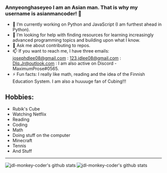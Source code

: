 ### Annyeonghaseyeo I am an Asian man. That is why my username is asianmancoder!  👋

- 🔭 I’m currently working on Python and JavaScript (I am furthest ahead in Python).
- 🤔 I’m looking for help with finding resources for learning increasingly advanced programming topics and building upon what I know.
- 💬 Ask me about contributing to repos.
- 📫 If you want to reach me, I have three emails: josephdlee08@gmail.com : 123.jdlee08@gmail.com : Dlq.Jr@outlook.com : I am also active on Discord - MaximumProse#0565.
- ⚡ Fun facts: I really like math, reading and the idea of the Finnish Education System. I am also a huuuuge fan of Cubing!!!

<h2>
  Hobbies:
  </h2>

<ul>
  <li>Rubik's Cube</li>
    <li>Watching Netflix</li>
    <li>Reading</li>
    <li>Coding</li>
    <li>Math</li>
    <li>Doing stuff on the computer</li>
    <li>Minecraft</li>
    <li>Tennis</li>
    <li>And Stuff</li>
  </ul>

<hr>

<img alt="jdl-monkey-coder's github stats" align="left" src="https://github-readme-stats.vercel.app/api?username=jdl-monkey-coder&count_private=true&show_icons=true&theme=radical&hide_border=true"/>
<img alt="jdl-monkey-coder's github stats" align="left" src="https://github-readme-stats.vercel.app/api/top-langs/?username=jdl-monkey-coder&layout=compact&theme=radical&hide_border=true&card_width=250"/>
